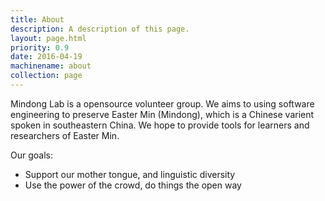 ```yaml
---
title: About
description: A description of this page.
layout: page.html
priority: 0.9
date: 2016-04-19
machinename: about
collection: page
---
```


Mindong Lab is a opensource volunteer group. 
We aims to using software engineering to preserve Easter Min (Mindong), which is a Chinese varient spoken in southeastern China.
We hope to provide tools for learners and researchers of Easter Min.

Our goals:
 - Support our mother tongue, and linguistic diversity
 - Use the power of the crowd, do things the open way